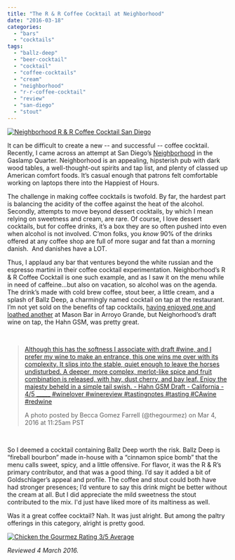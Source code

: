 ```yaml
---
title: "The R & R Coffee Cocktail at Neighborhood"
date: "2016-03-18"
categories: 
  - "bars"
  - "cocktails"
tags: 
  - "ballz-deep"
  - "beer-cocktail"
  - "cocktail"
  - "coffee-cocktails"
  - "cream"
  - "neighborhood"
  - "r-r-coffee-cocktail"
  - "review"
  - "san-diego"
  - "stout"
---
```


[![Neighborhood R & R Coffee Cocktail San Diego](http://s3.amazonaws.com/thegourmez-wpmedia/2016/03/neighborhood-cocktail-426x500.jpg)](http://s3.amazonaws.com/thegourmez-wpmedia/2016/03/neighborhood-cocktail.jpg)

It can be difficult to create a new -- and successful -- coffee cocktail. Recently, I came across an attempt at San Diego’s [Neighborhood](http://www.neighborhoodsd.com/hood/) in the Gaslamp Quarter. Neighborhood is an appealing, hipsterish pub with dark wood tables, a well-thought-out spirits and tap list, and plenty of classed up American comfort foods. It’s casual enough that patrons felt comfortable working on laptops there into the Happiest of Hours.

The challenge in making coffee cocktails is twofold. By far, the hardest part is balancing the acidity of the coffee against the heat of the alcohol. Secondly, attempts to move beyond dessert cocktails, by which I mean relying on sweetness and cream, are rare. Of course, I love dessert cocktails, but for coffee drinks, it’s a box they are so often pushed into even when alcohol is not involved. C’mon folks, you _know_ 90% of the drinks offered at any coffee shop are full of more sugar and fat than a morning danish.  And danishes have a LOT.

Thus, I applaud any bar that ventures beyond the white russian and the espresso martini in their coffee cocktail experimentation. Neighborhood’s R & R Coffee Cocktail is one such example, and as I saw it on the menu while in need of caffeine…but also on vacation, so alcohol was on the agenda. The drink’s made with cold brew coffee, stout beer, a little cream, and a splash of Ballz Deep, a charmingly named cocktail on tap at the restaurant. I’m not yet sold on the benefits of tap cocktails, [having enjoyed one and loathed another](http://thegourmez.com/2015/10/05/mason-bar/) at Mason Bar in Arroyo Grande, but Neighorhood’s draft wine on tap, the Hahn GSM, was pretty great.

 

> [Although this has the softness I associate with draft #wine, and I prefer my wine to make an entrance, this one wins me over with its complexity. It slips into the stable, quiet enough to leave the horses undisturbed. A deeper, more complex, merlot-like spice and fruit combination is released, with hay, dust cherry, and bay leaf. Enjoy the majesty beheld in a simple tail swish. - Hahn GSM Draft - California - 4/5 \_\_\_\_\_ #winelover #winereview #tastingnotes #tasting #CAwine #redwine](https://www.instagram.com/p/BCivKbTQQnF/)
> 
> A photo posted by Becca Gomez Farrell (@thegourmez) on Mar 4, 2016 at 11:25am PST

 

So I deemed a cocktail containing Ballz Deep worth the risk. Ballz Deep is “fireball bourbon” made in-house with a “cinnamon spice bomb” that the menu calls sweet, spicy, and a little offensive. For flavor, it was the R & R’s primary contributor, and that was a good thing. I’d say it added a bit of Goldschlager’s appeal and profile. The coffee and stout could both have had stronger presences; I’d venture to say this drink might be better without the cream at all. But I did appreciate the mild sweetness the stout contributed to the mix. I'd just have liked more of its maltiness as well.

Was it a great coffee cocktail? Nah. It was just alright. But among the paltry offerings in this category, alright is pretty good.

[![Chicken the Gourmez Rating 3/5 Average](http://s3.amazonaws.com/thegourmez-wpmedia/2009/02/rating_chicken11.gif)](http://s3.amazonaws.com/thegourmez-wpmedia/2009/02/rating_chicken11.gif)

_Reviewed 4 March 2016._
